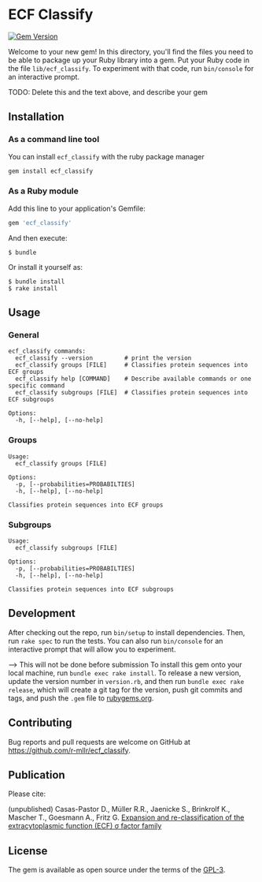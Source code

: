 # ECF Classify

[![Gem Version](https://badge.fury.io/rb/ecf_classify.svg)](https://badge.fury.io/rb/ecf_classify)

Welcome to your new gem! In this directory, you'll find the files you need to be able to package up your Ruby library into a gem. Put your Ruby code in the file `lib/ecf_classify`. To experiment with that code, run `bin/console` for an interactive prompt.

TODO: Delete this and the text above, and describe your gem

## Installation

### As a command line tool

You can install `ecf_classify` with the ruby package manager

```bash
gem install ecf_classify
```

### As a Ruby module

Add this line to your application's Gemfile:

```ruby
gem 'ecf_classify'
```

And then execute:

    $ bundle

Or install it yourself as:

    $ bundle install 
    $ rake install 

## Usage

### General 
```
ecf_classify commands:
  ecf_classify --version         # print the version
  ecf_classify groups [FILE]     # Classifies protein sequences into ECF groups
  ecf_classify help [COMMAND]    # Describe available commands or one specific command
  ecf_classify subgroups [FILE]  # Classifies protein sequences into ECF subgroups

Options:
  -h, [--help], [--no-help]
```

### Groups

```
Usage:
  ecf_classify groups [FILE]

Options:
  -p, [--probabilities=PROBABILTIES]
  -h, [--help], [--no-help]

Classifies protein sequences into ECF groups

```

### Subgroups

```
Usage:
  ecf_classify subgroups [FILE]

Options:
  -p, [--probabilities=PROBABILTIES]
  -h, [--help], [--no-help]

Classifies protein sequences into ECF subgroups

```

## Development

After checking out the repo, run `bin/setup` to install dependencies. Then, run `rake spec` to run the tests. You can also run `bin/console` for an interactive prompt that will allow you to experiment.

--> This will not be done before submission
To install this gem onto your local machine, run `bundle exec rake install`. To release a new version, update the version number in `version.rb`, and then run `bundle exec rake release`, which will create a git tag for the version, push git commits and tags, and push the `.gem` file to [rubygems.org](https://rubygems.org).

## Contributing

Bug reports and pull requests are welcome on GitHub at https://github.com/r-mllr/ecf_classify.

## Publication

Please cite:

(unpublished) Casas-Pastor D., Müller R.R., Jaenicke S., Brinkrolf K., Mascher T., Goesmann A., Fritz G. [Expansion and re-classification of the extracytoplasmic function (ECF) σ factor family]()

## License

The gem is available as open source under the terms of the [GPL-3](https://opensource.org/licenses/GPL-3.0).
